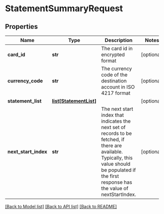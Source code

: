 # StatementSummaryRequest

## Properties
Name | Type | Description | Notes
------------ | ------------- | ------------- | -------------
**card_id** | **str** | The card id  in encrypted format | [optional] 
**currency_code** | **str** | The currency code of the destination account in ISO 4217 format | [optional] 
**statement_list** | [**list[StatementList]**](StatementList.md) |  | [optional] 
**next_start_index** | **str** | The next start index that indicates the next set of records to be fetched, if there are available. Typically, this value should be populated if the first response has the value of nextStartIndex. | [optional] 

[[Back to Model list]](../README.md#documentation-for-models) [[Back to API list]](../README.md#documentation-for-api-endpoints) [[Back to README]](../README.md)

